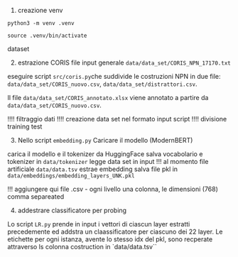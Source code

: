 1. creazione venv

`python3 -m venv .venv`

`source .venv/bin/activate`

dataset

2. estrazione CORIS
file input generale `data/data_set/CORIS_NPN_17170.txt`

eseguire script `src/coris.py`che suddivide le costruzioni NPN in due file: `data/data_set/CORIS_nuovo.csv`, `data/data_set/distrattori.csv`.

Il file `data/data_set/CORIS_annotato.xlsx` viene annotato a partire da `data/data_set/CORIS_nuovo.csv`.

!!!! filtraggio dati 
!!!! creazione data set nel formato input script
!!!! divisione training test 

3. Nello script `embedding.py`
Caricare il modello (ModernBERT)

carica il modello e il tokenizer da HuggingFace
salva vocabolario e tokenizer in `data/tokenizer`
legge data set in input 
!!! al momento file artificiale `data/data.tsv`
estrae embedding
salva file pkl in `data/embeddings/embedding_layers_UNK.pkl`

!!! aggiungere qui file .csv - ogni livello una colonna, le  dimensioni (768) comma separeated

4. addestrare classificatore per probing

Lo script `LR.py` prende in input i vettori di ciascun layer estratti precedemente ed addstra un claassificatore per ciascuno dei 22 layer. Le etichette per ogni istanza, avente lo stesso idx del pkl, sono recperate attraverso ls colonna costruction in `data/data.tsv``






